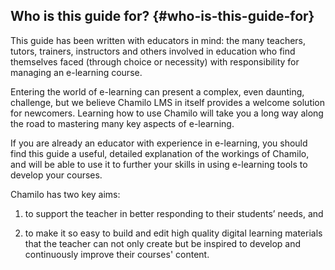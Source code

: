 ## Who is this guide for? {#who-is-this-guide-for}

This guide has been written with educators in mind: the many teachers, tutors, trainers, instructors and others involved in education who find themselves faced (through choice or necessity) with responsibility for managing an e-learning course.

Entering the world of e-learning can present a complex, even daunting, challenge, but we believe Chamilo LMS in itself provides a welcome solution for newcomers. Learning how to use Chamilo will take you a long way along the road to mastering many key aspects of e-learning.

If you are already an educator with experience in e-learning, you should find this guide a useful, detailed explanation of the workings of Chamilo, and will be able to use it to further your skills in using e-learning tools to develop your courses.

Chamilo has two key aims:

1.  to support the teacher in better responding to their students’ needs, and

2.  to make it so easy to build and edit high quality digital learning materials that the teacher can not only create but be inspired to develop and continuously improve their courses&#039; content.